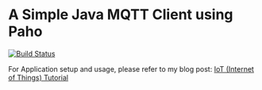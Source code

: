 # A Simple Java MQTT Client using Paho

[![Build Status](https://app.travis-ci.com/ajtechdeveloper/MQTTClient.svg?branch=master)](https://app.travis-ci.com/ajtechdeveloper/MQTTClient)

For Application setup and usage, please refer to my blog post: [IoT (Internet of Things) Tutorial](http://softwaredevelopercentral.blogspot.com/2017/12/iot-internet-of-things-tutorial.html)
